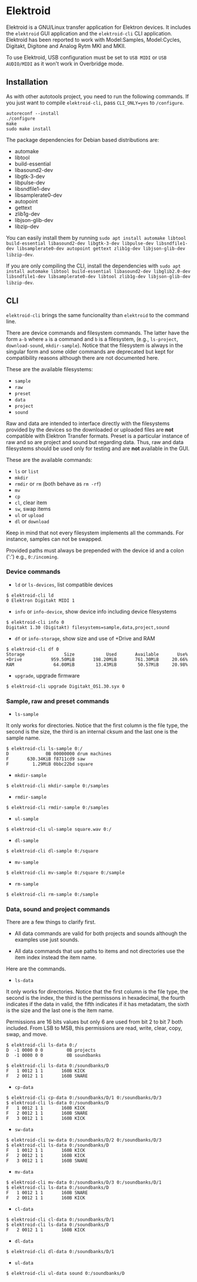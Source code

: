 # Elektroid

Elektroid is a GNU/Linux transfer application for Elektron devices. It includes the `elektroid` GUI application and the `elektroid-cli` CLI application.
Elektroid has been reported to work with Model:Samples, Model:Cycles, Digitakt, Digitone and Analog Rytm MKI and MKII.

To use Elektroid, USB configuration must be set to `USB MIDI` or `USB AUDIO/MIDI` as it won't work in Overbridge mode.

## Installation

As with other autotools project, you need to run the following commands. If you just want to compile `elektroid-cli`, pass `CLI_ONLY=yes` to `/configure`.

```
autoreconf --install
./configure
make
sudo make install
```

The package dependencies for Debian based distributions are:
- automake
- libtool
- build-essential
- libasound2-dev
- libgtk-3-dev
- libpulse-dev
- libsndfile1-dev
- libsamplerate0-dev
- autopoint
- gettext
- zlib1g-dev
- libjson-glib-dev
- libzip-dev

You can easily install them by running `sudo apt install automake libtool build-essential libasound2-dev libgtk-3-dev libpulse-dev libsndfile1-dev libsamplerate0-dev autopoint gettext zlib1g-dev libjson-glib-dev libzip-dev`.

If you are only compiling the CLI, install the dependencies with `sudo apt install automake libtool build-essential libasound2-dev libglib2.0-dev libsndfile1-dev libsamplerate0-dev libtool zlib1g-dev libjson-glib-dev libzip-dev`.

## CLI

`elektroid-cli` brings the same funcionality than `elektroid` to the command line.

There are device commands and filesystem commands. The latter have the form `a-b` where `a` is a command and `b` is a filesystem, (e.g., `ls-project`, `download-sound`, `mkdir-sample`). Notice that the filesystem is always in the singular form and some older commands are deprecated but kept for compatibility reasons although there are not documented here.

These are the available filesystems:

* `sample`
* `raw`
* `preset`
* `data`
* `project`
* `sound`

Raw and data are intended to interface directly with the filesystems provided by the devices so the downloaded or uploaded files are **not** compatible with Elektron Transfer formats. Preset is a particular instance of raw and so are project and sound but regarding data. Thus, raw and data filesystems should be used only for testing and are **not** available in the GUI.

These are the available commands:

* `ls` or `list`
* `mkdir`
* `rmdir` or `rm` (both behave as `rm -rf`)
* `mv`
* `cp`
* `cl`, clear item
* `sw`, swap items
* `ul` or `upload`
* `dl` or `download`

Keep in mind that not every filesystem implements all the commands. For instance, samples can not be swapped.

Provided paths must always be prepended with the device id and a colon (':') e.g., `0:/incoming`.

### Device commands

* `ld` or `ls-devices`, list compatible devices

```
$ elektroid-cli ld
0 Elektron Digitakt MIDI 1
```

* `info` or `info-device`, show device info including device filesystems

```
$ elektroid-cli info 0
Digitakt 1.30 (Digitakt) filesystems=sample,data,project,sound
```

* `df` or `info-storage`, show size and use of +Drive and RAM

```
$ elektroid-cli df 0
Storage               Size            Used       Available       Use%
+Drive           959.50MiB       198.20MiB       761.30MiB     20.66%
RAM               64.00MiB        13.43MiB        50.57MiB     20.98%
```

* `upgrade`, upgrade firmware

```
$ elektroid-cli upgrade Digitakt_OS1.30.syx 0
```

### Sample, raw and preset commands

* `ls-sample`

It only works for directories. Notice that the first column is the file type, the second is the size, the third is an internal cksum and the last one is the sample name.

```
$ elektroid-cli ls-sample 0:/
D              0B 00000000 drum machines
F       630.34KiB f8711cd9 saw
F         1.29MiB 0bbc22bd square
```

* `mkdir-sample`

```
$ elektroid-cli mkdir-sample 0:/samples
```

* `rmdir-sample`

```
$ elektroid-cli rmdir-sample 0:/samples
```

* `ul-sample`

```
$ elektroid-cli ul-sample square.wav 0:/
```

* `dl-sample`

```
$ elektroid-cli dl-sample 0:/square
```

* `mv-sample`

```
$ elektroid-cli mv-sample 0:/square 0:/sample
```

* `rm-sample`

```
$ elektroid-cli rm-sample 0:/sample
```

### Data, sound and project commands

There are a few things to clarify first.

* All data commands are valid for both projects and sounds although the examples use just sounds.

* All data commands that use paths to items and not directories use the item index instead the item name.

Here are the commands.

* `ls-data`

It only works for directories. Notice that the first column is the file type, the second is the index, the third is the permissons in hexadecimal, the fourth indicates if the data in valid, the fifth indicates if it has metadatam, the sixth is the size and the last one is the item name.

Permissions are 16 bits values but only 6 are used from bit 2 to bit 7 both included. From LSB to MSB, this permissions are read, write, clear, copy, swap, and move.

```
$ elektroid-cli ls-data 0:/
D  -1 0000 0 0         0B projects
D  -1 0000 0 0         0B soundbanks
```

```
$ elektroid-cli ls-data 0:/soundbanks/D
F   1 0012 1 1       160B KICK
F   2 0012 1 1       160B SNARE
```

* `cp-data`

```
$ elektroid-cli cp-data 0:/soundbanks/D/1 0:/soundbanks/D/3
$ elektroid-cli ls-data 0:/soundbanks/D
F   1 0012 1 1       160B KICK
F   2 0012 1 1       160B SNARE
F   3 0012 1 1       160B KICK
```

* `sw-data`

```
$ elektroid-cli sw-data 0:/soundbanks/D/2 0:/soundbanks/D/3
$ elektroid-cli ls-data 0:/soundbanks/D
F   1 0012 1 1       160B KICK
F   2 0012 1 1       160B KICK
F   3 0012 1 1       160B SNARE
```

* `mv-data`

```
$ elektroid-cli mv-data 0:/soundbanks/D/3 0:/soundbanks/D/1
$ elektroid-cli ls-data 0:/soundbanks/D
F   1 0012 1 1       160B SNARE
F   2 0012 1 1       160B KICK
```

* `cl-data`

```
$ elektroid-cli cl-data 0:/soundbanks/D/1
$ elektroid-cli ls-data 0:/soundbanks/D
F   2 0012 1 1       160B KICK
```

* `dl-data`

```
$ elektroid-cli dl-data 0:/soundbanks/D/1
```

* `ul-data`

```
$ elektroid-cli ul-data sound 0:/soundbanks/D
```
